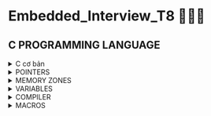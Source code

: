 # Embedded_Interview_T8 🥰🥰🥰
## C PROGRAMMING LANGUAGE
<details>
	
<summary>C cơ bản </summary>

### Data types
- Một số datatype thông dụng:
    | Name | Type | Range |
  |:------:|:--------:|:--------:|
  |int8|1 byte signed|-128 to 127|
	|uint8_t |1 byte unsgined|0 to 255|
	|int16_t |2 bytes signed|-32768 to 32767|
    |uint16_t|2 byte unsigned|0 to 65535|
    |int32_t |2 byte unsigned|-2147483648 to 2147483647|
    |uint32_t|4 bytes unsigned|0 to 4294967295|
    |int64_t |8 bytes signed|-9223372036854775808 to 9223372036854775807|
    |uint64_t|8 bytes unsigned|0 to 18446744073709551615|
- uint8_t/int8_t có độ lớn 8 bits = 1 byte. Bit là đơn vị lưu trữ nhỏ nhất.

### Sử dụng typedef
- Typedef sử dụng để redefine kiểu dữ liệu
` typedef int songuyen; `
- Sau khi đã redefine, ta có thể sử dụng songuyen thay cho int
```
#include"stdio.h:
typedef int so_nguyen;
int main()
{
  so_nguyen n= 9;
  printf("So nguyen la: %d\n", n);
}
```
### Fucntions:
- Functions are a group of statements used to perform cerion actions, and they are important for reusing code.
#### Ví dụ:
```c
#include <stdio.h>
void tich(int a, int b){  //Đây là hàm tich()
    printf("Tich %d va %d la %d",a, b, a*b);
}
int tong(int c, int d){ //Hàm này có kiểu trả về là int
    return c+d;
}
int main(){
    tich(2,3); // tich 2 va 3 la 6
    printf("Tong c va d la %d",tong(4,5)); //Tong c va d la 9
    return 0;
}
```

### Loops:

#### - For loop:
- When you know exactly how many times you want to loop through your code, use the `for` loop insted of a `while` loop.
```c
for (khởi tạo giá trị biến lặp; điều kiện lặp; cập nhật biến sau mỗi vòng lặp)
{
	// Statements
}
```
#### - While loop:
- Loops can execut a block of code as long as a specifed condition is reached.
```c
while(condition)
{
	// code block
}
```
#### - Do...While loop:
- Do...while loop is similar to a while loop, except the fact that it is guaranteed to execute at least one time.
```c
do
{
	// code block
} while(condition)
```
### Conditional branching:
	It is also called as `branching` as a program decides which statement to excecute based on the result of the evaluated condition. 
 #### If...else statement:
 - If statement is used to specify  block of code to be executed if a condition is `true`.
 - Else statement is used to specify a block of code to be executed if a condition is `false`.
 - Read more about `If - Elseif - Else`.
 #### Enum & Switch case:
 - Enum(enumeration) is used to assigned names to integral constants, the names make a programe `easy to read and maintain`.
   - Khai báo:
     ```
     enum _varname { A, B, C};
     ```
     ##### Ví dụ:
     ```c
     enum days_of_week { MON=0, TUE, WED, THU, FRI, SAT, SUN};
     ```
   - Khởi tạo:
     ```
     enum _varname _objetname;
     ```
     ##### Ví dụ:
     ```c
     enum days_of_week day = MON;
     ```
- Switch case : Selects one of many code blocks to be executed insted of many `if...else`
  - Syntax
  ```c
  switch(expression) {
  case x:
    // code block
    break;
  case y:
    // code block
    break;
  default:
    // code block
	}
  ```
  - Ví dụ:
  ```c
  switch(day)
  {
	case MON:
		// code block
		break;
	case TUE:
		// code block
		break;
	default:
		// code block
  }
  ```
</details>

<details>
<summary>POINTERS</summary> 
 
### Pointer
- Pointer is a variable that stores address of another object(var, func, ...).
`int a=0;`
`int* ptr = &a;` 
==> *ptr is variable, ptr is value
- Get the memory addres of a variable : using `&`
```c
int a=0;
printf("the memory address of a is: %p", &a);
```
- Get the from the memory address(depointer): using `*`
```c
int *ptr= &a;
printf("the value of address %p is %d", ptr, *ptr);
```
### RAM architecture
- Chứa rất nhiều ô nhớ, mỗi ô nhớ có kích thước 1byte = 8bits.
	vd: RAM 8GB ~ 8 tỷ ô nhớ
- Mỗi ô nhớ có địa chỉ duy nhất và địa chỉ này được đánh số từ 0 trở đi. Nếu CPU 64 bit thì RAM có tối đa 2^64 
địa chỉ ô nhớ. 
0x0000000000000000
0x0000000000000001
0x0000000000000002
0x0000000000000003
..................
0xffffffffffffffff
- Khi khai báo biến, compiler sẽ dành riêng một vùng nhớ với địa chỉ duy nhất để lưu biến. Compiler có nhiệm vụ liên
địa chỉ các ô nhớ đó với tên biến. Khi ta gọi tên biến, nó sẽ tự động truy xuất đến vùng nhớ đã liên kết với tên biến
để lấy dữ liệu. Ví dụ: 
```c 
uint32_t a=0;
```
- Biến a 4 bytes sẽ cần 4 ô nhớ. Giả sử địa chỉ của a là 0x0000
Nó sẽ sử dụng 4 ô nhớ có địa chỉ là 0x0000 0x0001 0x0002 0x0003

### Syntax of pointer
`datatype* nameofpointer= nullptr;`
- Ví du:
```c
	int* ptr;
	float* ptr;
	void* arr[];
```
### There are several types of pointers in C
#### 1. Null pointer
- Value NULL is assigend a the time of declaration. 
- Khi ta khai báo pointer mà không gán giá trị( `Wild Pointer` or `Uninitialized Pointer` by the way), nó có thể trỏ đến 
một địa chỉ nhớ bất kỳ. So if we still no use pointer yet, we should assign nulll value to it to avoid to crash or behave badly.
#### 2. Void pointer
- Là kiểu con trỏ chưa khai báo kiểu dữ liệu liên kết với nó. Nó có thể chứa địa chỉ của bất kỳ kiểu dữ liệu nào. 
- Nó có chuyển chuyển kiểu dữ liệu của địa chỉ nó đang chứa thành bất cứ kiểu gì bằng việc sử dụng `type casting`.
```c
#include"stdio.h"
void cal(int a, int b)
{
    printf("%d+%d=%d\n", a, b, a+b);
}
int main()
{
    int a=9;
    void* ptr = NULL;
    ptr= &a;
    printf("the value of ptr is: %d\n", *(int*)ptr);
    ptr= &cal;
    ((void(*)(int,int))ptr)(6,9);
}
```
<h3 align="center"> ===Khi casting các hàm phức tạp cần lưu ý các dấu ngoặc=== </p>

#### 3. Function pointer
- Dùng để trỏ đến địa chỉ các hàm
- Cú pháp: datatype(*nameofptr)(input_parameter);
- Ví dụ:
```c
int(*ptr)(int, int);
void(*ptr)(int, int)= &cal; 
```
- Có thể sử dụng function pointer as a input parameter
```c
#include<stdio.h>
void tong (int a, int b){
    printf("Tong %d va %d la: %d",a ,b, a+b);
}
void tinhtoan(void(*ptrTinhToan)(int,int), int a, int b){
    printf("Tinh toan\n");
    ptrTinhToan(a,b);
}
int main(){
    tinhtoan(&tong, 3, 4); //Tong 3 va 4 la: 7
    return 0;
}
```
- Hoặc có thể sử dụng nó trong một mảng:
```c#include<stdio.h>
void tong (int a, int b){
    printf("Tong %d va %d la: %d",a ,b, a+b);
}
void hieu (int a, int b){
    printf("Hieu %d va %d la: %d", a, b, a-b);
}
int main(){
    
    void *ptr[]={&tong, &hieu};
    ((void(*)(int ,int))ptr[0])(2,3); // Tong 2 va 3 la 5
    ((void(*)(int ,int))ptr[1])(5,2); // Hieu 5 va 2 la 3
    return 0;
}
``` 
#### 4. Pointer to pointer
- A pointer is a variable that stores the address of another pointer.
- Ứng dụng: Linked list, dynamic allocation of multi-dimensional arrays...
- Ví dụ.
```c
int **ptp= NULL;
int a= 9;
int *ptr= &a;
ptp = &ptr;
printf("ptp address - value: %p - %p\n", ptp, *ptp);
printf("ptr address - value: %p - %d\n", ptr, **ptp);
```
#### 5. Size of pointers
- Size of pointers depend on architecture of OS:
	|MS-DOS|WIN32|WIN64|
	|:----:|:----:|:----:|
	| 2 bytes | 4 bytes | 8 bytes |
- Kích thước của biến con trỏ cho bất kì kiểu dữ liệu nào đều bằng nhau. Ví dụ:
```c
#include <stdio.h>

int main() {
	char *p1;
	int *p2;
	float *p3;
	double *p4;
	printf("Size of char type pointer: %lu\n bytes",sizeof(char *));   // 8 bytes
    printf("Size of int type pointer: %lu\n bytes",sizeof(int *));     // 8 bytes
    printf("Size of float type pointer: %lu\n bytes",sizeof(float *)); // 8 bytes
    printf("Size of double type pointer: %lu\n bytes",sizeof(double *));// 8 bytes
	return 0;
}
```


</details>
<details>
<summary>MEMORY ZONES</summary>
<h3  align="center">
STACK<br>
___________<br>
^^^^^^<br>
^^^^^^<br>

^^^^^^<br>
HEAP<br>
___________<br>
BSS<br>
___________<br>
DATA<br>
___________<br>
TEXT<br>
</h3>

### 1. TEXT(READ ONLY)
- Read only
- Chứa khai báo hằng số. 
### 2. DATA - Initialized data
- Chứa biến global, static với giá trị khởi tạo khác 0
- Giải phóng sau khi kết thúc chương trình.
`c int a= 0;`
### 3. BSS - Uinitialized data
- Chứ biến global, static với giá trị khởi tạo bằng 0 hoặc chưa khởi tạo.
`c int a;`
- Giải  phóng sau khi kết thúc chương trình.
- Sau khi khởi tạo giá trị khác 0 cho nó. biến này vẫn thuộc vùng BSS***
### 4. STACK
- R/W nhanh hơn, được khởi tạo khi compiling.
- Vùng nhớ có kích thước cố định, phụ thuộc vào kiến trúc OS.
- Chứa biến local, input parameters
- Giải phóng sau khi go out of scope.
- Lỗi stack overflow : Khi khởi tạo quá nhiều local variables hoặc đệ quy vô tận.
```c
int foo(int x)
{
	printf("de quy khong gioi han\n");
	return foo(x);
}
```
### 5. HEAP
- Kích thước có thể thay đổi.
- Chứa các biến global khi sử dụng dynamically allocation như malloc, realloc, calloc...
- Tồn tại hết chương trình. Chỉ giải phóng khi gọi hàm free(); `It may cause memory leak`
- Nếu cấp phát động quá nhiều mà không giải phóng sẽ bị `heap overflow`
- Nếu khởi vùng nhớ quá lớn mà heap không thể lưu trữ 1 lần được cũng sẽ bị lỗi:
```c
int *A = (int *)malloc(sizeof(int)*18446744073709551615); // Khỏi tạo mảng động có kích thước quá lớn.
```

### ARRAY
- Mảng dùng để lưu trữ nhiều giá trị vào một biến thay vì phải tạo nhiều biến riêng lẻ cho từng giá trị một.
- Cú pháp:
`c typedata name_array[] = {};
- Ví dụ:
```c
uint8_t arr[]= {1,2,3,4,5};
void *ptr[]={};
```
- Gía trị của mảng chính là địa chỉ của ô nhớ ddauf tiên. Ta có thể di chuyển điến địa chỉ của biến thứ 2 bằng cách (arr+1)
```c
uint8_t arr[5]= {1,2,3,4,5};
    uint32_t arr1[2]= {6,7};
    for(int i=0; i<5; i++)
        printf("Dia chi cac phan tu cua arr lan luot la: %p\n", arr+i);
    printf("==============\n");
    for(int i=0; i<2; i++)
        printf("Dia chi cac phan tu cua arr1 lan luot la: %p\n", arr1+i);
/*
Dia chi thu 0 cua arr la: 0000002e3fbff893
Dia chi thu 1 cua arr la: 0000002e3fbff894
Dia chi thu 2 cua arr la: 0000002e3fbff895
Dia chi thu 3 cua arr la: 0000002e3fbff896
Dia chi thu 4 cua arr la: 0000002e3fbff897
==============
Dia chi thu 0 cua arr1 la: 0000002e3fbff888
Dia chi thu 1 cua arr1 la: 0000002e3fbff88c
*/
```

### Dynamically Allocation
- Khởi tạo mảng mà kích thước của nó có thể thay đổi trong quá trình chương trình đang chạy (runtime).
#### 1. malloc() or memory allocation
- Khởi tạo động một mảng động với kích thước chỉ định.
```c
datatype *arr_name= (casttype*)malloc(sizeof(datatype)*n);
```
#### 2. calloc() or contiguos allocation
Calloc giống với malloc nhưng có 2 diểm khác biệt:
 - Nó khởi tạo giá trị mặc định là 0.
 - Cú pháp truyền vào 2 thông số : kích thước mảng và kích thước của kiểu dữ liệu
 ```c
 datatype *arr_name= (casttype*)calloc(n, sizeof(datatype));
```
#### 3. free() - deallocate the memory
- Dùng để thu hồi vùng nhớ. Avoid memory leaks.
  ```c
  int *arr= (int*)malloc(n*sizedof(int));
  free(ptr);
  ```
#### 4. realloc() or re-allocation
- Dùng để thay đổi kích thước của mảng động
- Ví dụ:
  ```c
  int *arr= (int*)malloc(n*sizedof(int));
  arr= realloc(arr, m*sizeof(int));
  ```

</details>
<details>
<summary>VARIABLES</summary>
	
- Biến là một vùng bộ nhớ được đặt tên cho phép dễ dàng lưu trữ và truy xuất dữ liệu. Tùy vào loại kiểu dữ kiệu của biến mà kích thước vùng nhớ này khác nhau. Ví dụ:
	```c
	uint32_t= 0; // 4 bytes
	char c= 's'; // 1 byte
	```
<h3 align="center"> >>>There are several varible types<<<</h3>
<br>
	
### 1. Local variable
- Khởi tạo tại STACK
- Bị hủy giá trị khi thoát ra khỏi local scope. Ví dụ:
	```c
	#include <stdio.h>
	void	foo(void)
	{
		int	a;
		a = 10;
		printf("Foo function: Variable a = %d\n", a);
	} // the variable 'a' ceases to exist in RAM here.
	int	main(void)
	{
		foo();
		printf("Main: Variable a = %d\n", a);
		// ERROR : main does not know any variable named 'a'!
		return (0);
	}
	```
- Tuy nhiên, ta vẫn có cách để thay đổi giá trị của biến local từ bên ngoài bằng cách truyền địa chỉ vùng nhớ của nó làm tham số và truy cập vào địa chỉ để thay đổi.
	```c
	#include <stdio.h>
	void	foo(int *a)
	{
		*a = 145; // Change what is at the address of 'a'
		printf("Foo: Variable a = %d\n", *a); // *a == 145
	}
	int	main(void)
	{
		int a;
		a = 10;
		printf("Main: Variable a = %d\n", a); // a == 10
		foo(&a); // Pass the address of 'a', not the value
		printf("Main: Variable a = %d\n", a); // a == 145
		return (0);
	}
	```
### 2. Global variable - extern keyword
- Khởi tạo trong vùng nhớ DATA hoặc BSS
- Khởi tạo bằng cách khai báo nó ngoài phạm vi của bất kì hàm nào. Điều này có nghĩa là nó có thể được truy cập trong phạm vi của bất kỳ hàm nào.
#### Thứ tự ưu tiên của global>local
  - Khi khai báo hai biến cùng tên với kiểu global và local, thứ tự ưu tiên sẽ khác nhau. Ví dụ:
  ```c
 	#include <stdio.h>
	int	a; // Global variable initialized to 0 by default
	void	foo(void)
	{
		a = 42;
		printf("Foo: a = %d\n", a); // a == 42
	}
	void	global_a(void)
	{
		// Prints the value of the global variable
		printf("-------------- GLOBAL A: a = %d\n", a);
	}
	int	main(void)
	{
		int a; // Local variable with the same name as the global
		a = 100;
		global_a(); // a globale == 0
		printf("Main: a = %d\n", a); // a locale == 100
		foo();
		printf("Main: a = %d\n", a); // a locale == 100
		global_a(); // a globale == 42
		a = 200;
		printf("Main: a = %d\n", a); // a locale == 200
		global_a(); // a globale == 42
		return (0);
	}
```

#### Phạm vi của biến global - extern keyword
- Bất kỳ hàm nào của chương trình đều có thể truy cập vào biến global. Nếu chúng ta muốn sử dụng biến này ở trong một file khác thì chỉ việc thêm keyword `extern` vào trước và reinitialize nó.
- Tuy nhiên, việc truy cập từ bất kỳ đâu có thể dẫn tới vấn đề bảo mật. Khi đó ta sẽ cần sử dụng `static global variable`.
- Ví dụ:
  Trong file lib.c
  ```c
	#include <stdio.h>
	
	int	a = 100; // Global variable declared and defined here
	
	void	foo(void)
	{
		a = 42;
		printf("Foo: a = %d\n", a); // a == 42
	}
  ```
  Trong file main.c
  	```c
  	#include <stdio.h>

	extern int	a; // Global variable, defined elsewhere
	
	void foo(void);	// Foo prototype, defined elsewhere
			// is identical to
			// extern void foo(void);
	
	int	main(void)
	{
		printf("Main: a = %d\n", a); // a == 100
		foo();
		printf("Main: a = %d\n", a); // a == 42
		a = 200;
		printf("Main: a = %d\n", a); // a == 200
		return (0);
	}
  ```
- Terminal sẽ in ra như sau:
  	```c
	Main: a = 100
	Foo: a = 42
	Main: a = 42
	Main: a = 200
  ```
  <h3 align= "center" col="red"> ***Lưu ý: Khi compile phải liệt kê đầy đủ các file liên quan thì mới nhận được biến extern. `c gcc main.c lib.c -o main`</h3>

### 3. Local static
- Khởi tạo trong BSS/DATA.
- Biến này thực chất chả giống gì biến local. Nó tồn tại như biến global, không mất đi khi thoát khỏi scope và được khởi tạo giá trị mặc định là 0.
- Tuy nhiên từ khóa static hạn chế phạm vi của nó thuộc về hàm chứa nó.
- - Ví dụ:
  ```c
	#include <stdio.h>
	void	foo(void)
	{
		int		a = 100;
		static int	b = 100;
		printf("a = %d, b = %d\n", a, b);
		a++;
		b++;
	}
	int	main(void)
	{
		foo();
		foo();
		foo();
		foo();
		foo();
		return (0);
	}
```
- Lúc này, ta thấy rõ sự khác biệt.
	```c
	a = 100, b = 100
	a = 100, b = 101
	a = 100, b = 102
	a = 100, b = 103
	a = 100, b = 104
```
### 4. Global static
- Được khởi tạo tại DATA hoặc BSS
- Biến này chỉ được sử dụng trong phạm vi file.c chứa nó mà thôi, không thể truy cập từ file.c khác kể cả dùng extern.
- Nếu trong file đó có hàm sử dụng biến này, ta vẫn có thể gọi hàm đó sang file khác băng extern keyword. Điều này được ứng dụng trong ` thiết kế thư viện `, chỉ cho phép người dùng sử dụng tính năng chứ không được phép truy cập thay đổi giá trị của biến.
- Ứng dụng: Dùng để thiết kế thư viện.
	- Trong file main.c
   ```c
	#include <stdio.h>
	
	extern void test(); //extern sử dụng để lấy dữ liệu từ file test.c
	
	extern int a;
	// Lỗi vì không thể lấy biến a từ test.c do static toàn cục.Nếu trong test.c thay static int a = 1 thành int a = 1 thì chương trình đúng.
	int main(){
	    test(); // a = 1
	    a = 10  // a = 10
	    test(); // a = 11
	    return 0;
	}
```
	- Trong file lib.c
	```c
	#include <stdio.h>
	
	static int a = 1; //Static toàn cục -> DATA
	//int a=1;
	void test(){
	    printf("a=%d\n", a); 
	    a++;
	}
```
### 5. Register variables
- Khai báo trực tiếp trong thanh ghi register của CPU instead of RAM. Nó sẽ được truy xuất trực tiếp vào ALU từ register nên tốc độ xử lý rất nhanh.
- Ở một số máy tính có RAM xịn và tối ưu hệ thống thì tốc độ cũng khá cao nhưng vấn kém kiểu khai báo này .
- Ứng dụng: Viết firmware cho CPU.
- Ví dụ:
```c
	#include"stdio.h"
	#include"time.h"
	
	int main()
	{
	    clock_t start, end;
	    double test=0;
	    register int a;
	    start= clock();
	    for(int i=0; i<0xFFFFFFFF; i++)
	    {}
	    end= clock();
	    test= ((double)(end-start))/CLOCKS_PER_SEC;
	    printf("time    : %f\n", test);
	
	
	}
```
### Volatile varibale
- Khi compiler biên dịch chương trình, nó thấy các biến lặp lại giá trị qua các vòng lặp nó sẽ tự động tối ưu để tiết kiệm bộ nhớ.
	```c
	int a;
	while(1)
	{
	a=1;
	}
	```
 - Nhưng khi giá trị của biến thay đổi qua các vòng lặp, nó sẽ không hiểu được. Vì vậy khai báo biến sử dụng keyword volatile, nó sẽ thông báo cho compiler biết biến này có thể thay đổi giá trị bất cứ lúc nào sau các vòng lặp để tránh bị nó tối ưu.
	```c
	volatile int a; // ko toi uu
	while(1)
	{
	a= readUSB(); // tai moi vong lap a nhan gia tri khac nhau.
	}
	```
 - Ứng dụng: Interrupt, RTOS...


</details>
<details>
<summary>COMPILER</summary>

Quy trình dịch là quá trình chuyển đổi từ ngôn ngữ bậc cao (NNBC) (C/C++, Pascal, Java, C#…) sang ngôn ngữ đích (ngôn ngữ máy) để máy tính có thể hiểu và thực thi. Ngôn ngữ lập trình C là một ngôn ngữ dạng biên dịch. Chương trình được viết bằng C muốn chạy được trên máy tính phải trải qua một quá trình biên dịch để chuyển đổi từ dạng mã nguồn sang chương trình dạng mã thực thi. Quá trình được chia ra làm 4 giai đoạn chính:

- Giai đoàn tiền xử lý (Pre-processor)
- Giai đoạn dịch NNBC sang Asembly (Compiler)
- Giai đoạn dịch asembly sang ngôn ngữ máy (Asember)
- Giai đoạn liên kết (Linker)

![Compiler](https://media.geeksforgeeks.org/wp-content/uploads/20230404112946/Compilation-Process-in-C.png)

1. Giai đoạn tiền xử lý – Preprocessor
- Nhận mã nguồn
- Xóa bỏ tất cả chú thích, comments của chương trình
- Chỉ thị tiền xử lý (bắt đầu bằng #) cũng được xử lý

Ví dụ: chỉ thị #include cho phép ghép thêm mã chương trình của một tệp tiêu để vào mã nguồn cần dịch. Các hằng số được định nghĩa bằng #define sẽ được thay thế bằng giá trị cụ thể tại mỗi nơi sử dụng trong chương trình.
```
main.i gcc -E main.c -o main.i
```

2. Công đoạn dịch Ngôn Ngữ Bậc Cao sang Assembly(Compiler)
- Phân tích cú pháp (syntax) của mã nguồn NNBC
- Chuyển chúng sang dạng mã Assembly là một ngôn ngữ bậc thấp (hợp ngữ) gần với tập lệnh của bộ vi xử lý.
- Assembly language cho phep can thieu truc tiep vao program counter
=> use in advance like RTOS
```
gcc main.i -S -o main.s
```
3. Công đoạn dịch Assembly(Assembler)
- Dich chương trình => Sang mã máy 0 và 1
- Một tệp mã máy (.obj) sinh ra trong hệ thống sau đó.
- Ca file multimedia se duoc dinh kem vao buoc nay
- Tao ma hexa `gcc -C main.s -o main.o`
4. Giai đoạn Linker
- Trong giai đoạn này mã máy của một chương trình dịch từ nhiều nguồn (file .c hoặc file thư viện .lib) được liên kết lại với nhau để tạo thành chương trình đích duy nhất
- Mã máy của các hàm thư viện gọi trong chương trình cũng được đưa vào chương trình cuối trong giai đoạn này.
- Chính vì vậy mà các lỗi liên quan đến việc gọi hàm hay sử dụng biến tổng thể mà không tồn tại sẽ bị phát hiện. Kể cả lỗi viết chương trình chính không có hàm main() cũng được phát hiện trong liên kết.
- Kết thúc quá trình tất cả các đối tượng được liên kết lại với nhau thành một chương trình có thể thực thi được (executable hay .exe) thống nhất.
```
gcc main.o -o main
./main
```
</details>
<details>
<summary>MACROS</summary>
</details>





